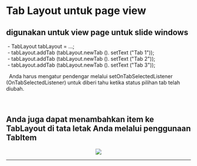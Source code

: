 # Tab Layout untuk page view 
## digunakan untuk view page untuk slide windows
<p>
 - TabLayout tabLayout = ...;</br>
 - tabLayout.addTab (tabLayout.newTab (). setText ("Tab 1"));</br>
 - tabLayout.addTab (tabLayout.newTab (). setText ("Tab 2"));</br>
 - tabLayout.addTab (tabLayout.newTab (). setText ("Tab 3"));</br>
</p> 
Anda harus mengatur pendengar melalui setOnTabSelectedListener (OnTabSelectedListener) untuk diberi tahu ketika status pilihan tab telah diubah.</br></br></br>

## Anda juga dapat menambahkan item ke TabLayout di tata letak Anda melalui penggunaan TabItem 

<p align="center">
  <img  src="https://media.giphy.com/media/lYf4omdatRBno2oGXL/giphy.gif"  />
</p> 

  
  

---


